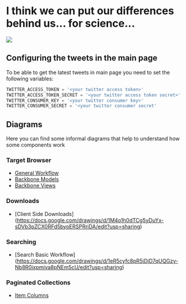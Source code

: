# I think we can put our differences behind us... for science...
![](https://upload.wikimedia.org/wikipedia/en/b/bf/Glados.png)

## Configuring the tweets in the main page

To be able to get the latest tweets in main page you need to set the following variables:

```python
TWITTER_ACCESS_TOKEN = '<your twitter access token>'
TWITTER_ACCESS_TOKEN_SECRET = '<your twitter access token secret>'
TWITTER_CONSUMER_KEY = '<your twitter consumer key>'
TWITTER_CONSUMER_SECRET = '<your twitter consumer secret'

```

## Diagrams

Here you can find some informal diagrams that help to understand how some components work

### Target Browser

* [General Workflow](https://docs.google.com/drawings/d/11WVrcOHXVr0LlZUd0AMRUcPCkL3TuJDcYmZfcUvDrC4/edit?usp=sharing)
* [Backbone Models](https://docs.google.com/drawings/d/1abSTgJUhJh3bEx_DdHCHOrI_T1ayY52rCkRq5Qtq3Hw/edit?usp=sharing)
* [Backbone Views](https://docs.google.com/drawings/d/1XyLlojtV63AERXPHXmfzw-F0TYjDVZw_yt2ZcHXI-A0/edit?usp=sharing)

### Downloads

* [Client Side Downloads] (https://docs.google.com/drawings/d/1M4o1h0dTCg5yDuYx-sDVb3pZCX0RFd5byoERSPRriDA/edit?usp=sharing)

### Searching

* [Search Basic Workflow] (https://docs.google.com/drawings/d/1eR5cyfc8pR5iDjD7qUQGzy-Nb8R0ixpmiva8pNEm5cU/edit?usp=sharing)

### Paginated Collections

* [Item Columns](https://docs.google.com/drawings/d/1RjgbMwToiI1m2rX-UM2QRy5_gBUk0iHZJ2frL5v6OIE/edit?usp=sharing)




